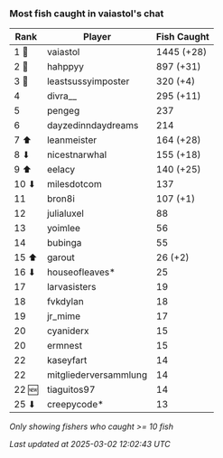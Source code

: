 ### Most fish caught in vaiastol's chat
| Rank | Player | Fish Caught |
|------|--------|-----------|
| 1 🥇  | vaiastol  | 1445 (+28) |
| 2 🥈  | hahppyy  | 897 (+31) |
| 3 🥉  | leastsussyimposter  | 320 (+4) |
| 4  | divra__  | 295 (+11) |
| 5  | pengeg  | 237 |
| 6  | dayzedinndaydreams  | 214 |
| 7 ⬆ | leanmeister  | 164 (+28) |
| 8 ⬇ | nicestnarwhal  | 155 (+18) |
| 9 ⬆ | eelacy  | 140 (+25) |
| 10 ⬇ | milesdotcom  | 137 |
| 11  | bron8i  | 107 (+1) |
| 12  | julialuxel  | 88 |
| 13  | yoimlee  | 56 |
| 14  | bubinga  | 55 |
| 15 ⬆ | garout  | 26 (+2) |
| 16 ⬇ | houseofleaves*  | 25 |
| 17  | larvasisters  | 19 |
| 18  | fvkdylan  | 18 |
| 19  | jr_mime  | 17 |
| 20  | cyaniderx  | 15 |
| 20  | ermnest  | 15 |
| 22  | kaseyfart  | 14 |
| 22  | mitgliederversammlung  | 14 |
| 22 🆕 | tiaguitos97  | 14 |
| 25 ⬇ | creepycode*  | 13 |

_Only showing fishers who caught >= 10 fish_

_Last updated at 2025-03-02 12:02:43 UTC_